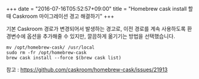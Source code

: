 +++
date = "2016-07-16T05:52:57+09:00"
title = "Homebrew cask install 할 때 Caskroom 마이그레이션 경고 해결하기"
+++

기본 Caskroom 경로가 변경되어서 발생하는 경고로, 이전 경로를 계속 사용하도록 환경변수에 옵션을 추가해줄 수 있지만, 깔끔하게 옮기기는 방법을 선택했습니다.

```
mv /opt/homebrew-cask/ /usr/local
sudo rm -fr /opt/homebrew-cask
brew cask install --force $(brew cask list)
```

참고 : https://github.com/caskroom/homebrew-cask/issues/21913
